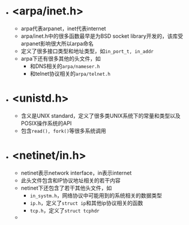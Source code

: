 - # <arpa/inet.h>
	- arpa代表arpanet，inet代表internet
	- arpa/inet.h中的很多函数最早是为BSD socket library开发的，该库受arpanet影响很大所以arpa命名
	- 定义了很多接口类型和地址类型，如``in_port_t, in_addr``
	- arpa下还有很多其他的头文件，如
		- 和DNS相关的``arpa/nameser.h``
		- 和telnet协议相关的``arpa/telnet.h``
- # <unistd.h>
	- 含义是UNIX standard，定义了很多类UNIX系统下的常量和类型以及POSIX操作系统的API
	- 包含``read(), fork()``等很多系统调用
- # <netinet/in.h>
	- netinet表示network interface，in表示internet
	- 此头文件包含和IP协议地址相关的若干内容
	- netinet下还包含了若干其他头文件，如
		- ``in_systm.h``，网络协议中可能用到的系统相关的数据类型
		- ``ip.h``，定义了``struct ip``和其他ip协议相关的函数
		- ``tcp.h``，定义了``struct tcphdr``
	-